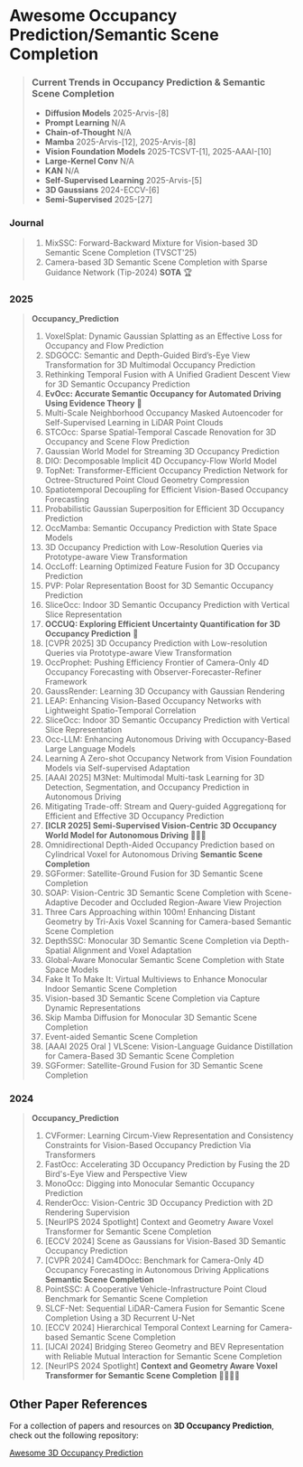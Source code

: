 # Awesome Occupancy Prediction/Semantic Scene Completion


> ### Current Trends in Occupancy Prediction & Semantic Scene Completion
> - **Diffusion Models**  2025-Arvis-[8]
> - **Prompt Learning**  N/A                             
> - **Chain-of-Thought**  N/A
> - **Mamba**  2025-Arvis-[12], 2025-Arvis-[8]
> - **Vision Foundation Models**  2025-TCSVT-[1], 2025-AAAI-[10]
> - **Large-Kernel Conv** N/A
> - **KAN** N/A
> - **Self-Supervised Learning** 2025-Arvis-[5]
> - **3D Gaussians** 2024-ECCV-[6]
> - **Semi-Supervised**  2025-[27]

            
### Journal
> 1. MixSSC: Forward-Backward Mixture for Vision-based 3D Semantic Scene Completion (TVSCT'25)
> 2. Camera-based 3D Semantic Scene Completion with Sparse Guidance Network (Tip-2024)  **SOTA** 🏆 

### 2025
> **Occupancy_Prediction**
> 1. VoxelSplat: Dynamic Gaussian Splatting as an Effective Loss for Occupancy and Flow Prediction
> 2. SDGOCC: Semantic and Depth-Guided Bird’s-Eye View Transformation for 3D Multimodal Occupancy Prediction
> 3. Rethinking Temporal Fusion with A Unified Gradient Descent View for 3D Semantic Occupancy Prediction
> 4. **EvOcc: Accurate Semantic Occupancy for Automated Driving Using Evidence Theory** 🌹
> 5. Multi-Scale Neighborhood Occupancy Masked Autoencoder for Self-Supervised Learning in LiDAR Point Clouds
> 6. STCOcc: Sparse Spatial-Temporal Cascade Renovation for 3D Occupancy and Scene Flow Prediction
> 7. Gaussian World Model for Streaming 3D Occupancy Prediction
> 8. DIO: Decomposable Implicit 4D Occupancy-Flow World Model
> 9. TopNet: Transformer-Efficient Occupancy Prediction Network for Octree-Structured Point Cloud Geometry Compression
> 10. Spatiotemporal Decoupling for Efficient Vision-Based Occupancy Forecasting
> 11. Probabilistic Gaussian Superposition for Efficient 3D Occupancy Prediction
> 12. OccMamba: Semantic Occupancy Prediction with State Space Models
> 13. 3D Occupancy Prediction with Low-Resolution Queries via Prototype-aware View Transformation
> 14. OccLoff: Learning Optimized Feature Fusion for 3D Occupancy Prediction
> 15. PVP: Polar Representation Boost for 3D Semantic Occupancy Prediction
> 16. SliceOcc: Indoor 3D Semantic Occupancy Prediction with Vertical Slice Representation
> 17. **OCCUQ: Exploring Efficient Uncertainty Quantification for 3D Occupancy Prediction** 🌹
> 18. [CVPR 2025] 3D Occupancy Prediction with Low-resolution Queries via Prototype-aware View Transformation
> 19. OccProphet: Pushing Efficiency Frontier of Camera-Only 4D Occupancy Forecasting with Observer-Forecaster-Refiner Framework
> 20. GaussRender: Learning 3D Occupancy with Gaussian Rendering
> 21. LEAP: Enhancing Vision-Based Occupancy Networks with Lightweight Spatio-Temporal Correlation
> 22. SliceOcc: Indoor 3D Semantic Occupancy Prediction with Vertical Slice Representation
> 23. Occ-LLM: Enhancing Autonomous Driving with Occupancy-Based Large Language Models
> 24. Learning A Zero-shot Occupancy Network from Vision Foundation Models via Self-supervised Adaptation
> 25. [AAAI 2025] M3Net: Multimodal Multi-task Learning for 3D Detection, Segmentation, and Occupancy Prediction in Autonomous Driving
> 26. Mitigating Trade-off: Stream and Query-guided Aggregationq for Efficient and Effective 3D Occupancy Prediction
> 27. **[ICLR 2025] Semi-Supervised Vision-Centric 3D Occupancy World Model for Autonomous Driving** 🌹🌹🌹
> 28. Omnidirectional Depth-Aided Occupancy Prediction based on Cylindrical Voxel for Autonomous Driving
> **Semantic Scene Completion**
> 1. SGFormer: Satellite-Ground Fusion for 3D Semantic Scene Completion
> 2. SOAP: Vision-Centric 3D Semantic Scene Completion with Scene-Adaptive Decoder and Occluded Region-Aware View Projection
> 3. Three Cars Approaching within 100m! Enhancing Distant Geometry by Tri-Axis Voxel Scanning for Camera-based Semantic Scene Completion
> 4. DepthSSC: Monocular 3D Semantic Scene Completion via Depth-Spatial Alignment and Voxel Adaptation
> 5. Global-Aware Monocular Semantic Scene Completion with State Space Models
> 6. Fake It To Make It: Virtual Multiviews to Enhance Monocular Indoor Semantic Scene Completion
> 7. Vision-based 3D Semantic Scene Completion via Capture Dynamic Representations
> 8. Skip Mamba Diffusion for Monocular 3D Semantic Scene Completion
> 9. Event-aided Semantic Scene Completion
> 10. [AAAI 2025 Oral ] VLScene: Vision-Language Guidance Distillation for Camera-Based 3D Semantic Scene Completion
> 11. SGFormer: Satellite-Ground Fusion for 3D Semantic Scene Completion




### 2024
> **Occupancy_Prediction**
> 1. CVFormer: Learning Circum-View Representation and Consistency Constraints for Vision-Based Occupancy Prediction Via Transformers
> 2. FastOcc: Accelerating 3D Occupancy Prediction by Fusing the 2D Bird's-Eye View and Perspective View
> 3. MonoOcc: Digging into Monocular Semantic Occupancy Prediction
> 4. RenderOcc: Vision-Centric 3D Occupancy Prediction with 2D Rendering Supervision
> 5. [NeurIPS 2024 Spotlight] Context and Geometry Aware Voxel Transformer for Semantic Scene Completion
> 6. [ECCV 2024] Scene as Gaussians for Vision-Based 3D Semantic Occupancy Prediction
> 7. [CVPR 2024] Cam4DOcc: Benchmark for Camera-Only 4D Occupancy Forecasting in Autonomous Driving Applications
> **Semantic Scene Completion**
> 1. PointSSC: A Cooperative Vehicle-Infrastructure Point Cloud Benchmark for Semantic Scene Completion
> 2. SLCF-Net: Sequential LiDAR-Camera Fusion for Semantic Scene Completion Using a 3D Recurrent U-Net
> 3. [ECCV 2024] Hierarchical Temporal Context Learning for Camera-based Semantic Scene Completion
> 4. [IJCAI 2024] Bridging Stereo Geometry and BEV Representation with Reliable Mutual Interaction for Semantic Scene Completion
> 5. [NeurIPS 2024 Spotlight] **Context and Geometry Aware Voxel Transformer for Semantic Scene Completion** 🌹🌹🌹🌹



## Other Paper References  

For a collection of papers and resources on **3D Occupancy Prediction**, check out the following repository:  

[Awesome 3D Occupancy Prediction](https://github.com/zya3d/Awesome-3D-Occupancy-Prediction)  

